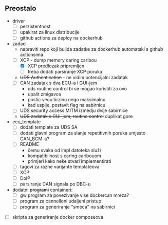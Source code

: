 ## Preostalo
- driver
	- [ ] perzistentnost
	- [ ] upakirat za linux distribucije
	- [ ] github actions za deploy na dockerhub
- zadaci
	- napraviti repo koji builda zadatke za dockerhub automatski s github actionsima
	- [ ] XCP - dump memory caring caribou
		- [x] XCP predlozak pripremljen
		- [ ] treba dodati parsiranje XCP poruka
	- ~~UDS Authentication~~ - ne vidim potencijalni zadatak
	- [ ] CAN zadatak s dva ECU-a i GUI-jem
		- uds routine control bi se mogao koristiti za ovo
		- upalit zmigavce
		- postic vecu brzinu nego maksimalnu
		- kad uspije, postavit flag na sabirnicu
	- [ ] UDS security access MITM izmedju dvije sabirnice
	- ~~UDS zadatak s GUI-jem, routine control~~ duplikat gore 
- ecu_template
	- [ ] dodati template za UDS SA
	- [ ] dodati glavni program za slanje repetitivnih poruka umjesto CAN_BCM-a?
	- [ ] README
		- čemu svaka od impl datoteka služi
		- kompatibilnost s caring caribouom
		- primjeri kako neke stvari implementirati
	- [ ] tagovi za razne varijante templateova
	- [ ] XCP
	- [ ] DoIP
	- [ ] parsiranje CAN signala po DBC-u
- dodatni ~~programi~~ containeri:
	- [ ] gw program za povezivanje vise dockercan mreza?
	- [ ] program za cannelloni udaljeni pristup
	- [ ] program za generiranje "smeca" na sabirnici
- [ ] skripta za generiranje docker composeova